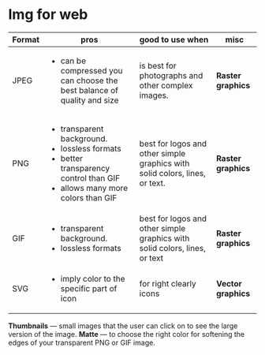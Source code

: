 # Img for web


Format| pros | good to use when|misc
---|---|---|---
JPEG|<ul><li>can be compressed  you can choose the best balance of quality and size</li>|is best for photographs and other complex images. | **Raster graphics**
PNG|<ul><li>transparent background.</li><li>lossless formats</li><li>better transparency control than GIF</li> <li> allows many more colors than GIF</li> | best for logos and other simple graphics with solid colors, lines, or text.| **Raster graphics**
GIF|<ul><li>transparent background. </li><li>lossless formats</li>| best for logos and other simple graphics with solid colors, lines, or text| **Raster graphics**
SVG|<ul><li>imply color to the specific part of icon</li>|  for right clearly icons| **Vector graphics**

**Thumbnails** — small images that the user can click on to see the large version of the image.
**Matte** — to choose the right color for softening the edges of your transparent PNG or GIF image.
	